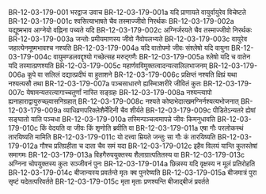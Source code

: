 BR-12-03-179-001  भरद्वाज उवाच
BR-12-03-179-001a यदि प्राणायते वायुर्वायुरेव विचेष्टते
BR-12-03-179-001c श्वसित्याभाषते चैव तस्माज्जीवो निरर्थकः
BR-12-03-179-002a यद्यूष्मभाव आग्नेयो वह्निना पच्यते यदि
BR-12-03-179-002c अग्निर्जरयते चैव तस्माज्जीवो निरर्थकः
BR-12-03-179-003a जन्तोः प्रमीयमाणस्य जीवो नैवोपलभ्यते
BR-12-03-179-003c वायुरेव जहात्येनमूष्मभावश्च नश्यति
BR-12-03-179-004a यदि वातोपमो जीवः संश्लेषो यदि वायुना
BR-12-03-179-004c वायुमण्डलवद्दृश्यो गच्छेत्सह मरुद्गणैः
BR-12-03-179-005a श्लेषो यदि च वातेन यदि तस्मात्प्रणश्यति
BR-12-03-179-005c महार्णवविमुक्तत्वादन्यत्सलिलभाजनम्
BR-12-03-179-006a कूपे वा सलिलं दद्यात्प्रदीपं वा हुताशने
BR-12-03-179-006c प्रक्षिप्तं नश्यति क्षिप्रं यथा नश्यत्यसौ तथा
BR-12-03-179-007a पञ्चसाधारणे ह्यस्मिञ्शरीरे जीवितं कुतः
BR-12-03-179-007c येषामन्यतरत्यागाच्चतुर्णां नास्ति सङ्ग्रहः
BR-12-03-179-008a नश्यन्त्यापो ह्यनाहाराद्वायुरुच्छ्वासनिग्रहात्
BR-12-03-179-008c नश्यते कोष्ठभेदात्खमग्निर्नश्यत्यभोजनात्
BR-12-03-179-009a व्याधिव्रणपरिक्लेशैर्मेदिनी चैव शीर्यते
BR-12-03-179-009c पीडितेऽन्यतरे ह्येषां सङ्घातो याति पञ्चधा
BR-12-03-179-010a तस्मिन्पञ्चत्वमापन्ने जीवः किमनुधावति
BR-12-03-179-010c किं वेदयति वा जीवः किं शृणोति ब्रवीति वा
BR-12-03-179-011a एषा गौः परलोकस्थं तारयिष्यति मामिति
BR-12-03-179-011c यो दत्त्वा म्रियते जन्तुः सा गौः कं तारयिष्यति
BR-12-03-179-012a गौश्च प्रतिग्रहीता च दाता चैव समं यदा
BR-12-03-179-012c इहैव विलयं यान्ति कुतस्तेषां समागमः
BR-12-03-179-013a विहगैरुपयुक्तस्य शैलाग्रात्पतितस्य वा
BR-12-03-179-013c अग्निना चोपयुक्तस्य कुतः सञ्जीवनं पुनः
BR-12-03-179-014a छिन्नस्य यदि वृक्षस्य न मूलं प्रतिरोहति
BR-12-03-179-014c बीजान्यस्य प्रवर्तन्ते मृतः क्व पुनरेष्यति
BR-12-03-179-015a बीजमात्रं पुरा सृष्टं यदेतत्परिवर्तते
BR-12-03-179-015c मृता मृताः प्रणश्यन्ति बीजाद्बीजं प्रवर्तते

